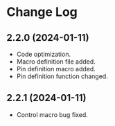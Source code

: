 # Change Log

## 2.2.0 (2024-01-11)

* Code optimization.
* Macro definition file added.
* Pin definition macro added.
* Pin definition function changed.

## 2.2.1 (2024-01-11)

* Control macro bug fixed.
